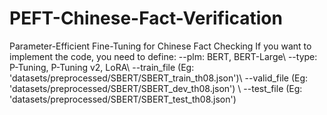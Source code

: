 # PEFT-Chinese-Fact-Verification
Parameter-Efficient Fine-Tuning for Chinese Fact Checking
If you want to implement the code, you need to define:
--plm: BERT, BERT-Large\\
--type: P-Tuning, P-Tuning v2, LoRA\\
--train_file (Eg: 'datasets/preprocessed/SBERT/SBERT_train_th08.json')\\
--valid_file (Eg: 'datasets/preprocessed/SBERT/SBERT_dev_th08.json') \\
--test_file (Eg: 'datasets/preprocessed/SBERT/SBERT_test_th08.json')
